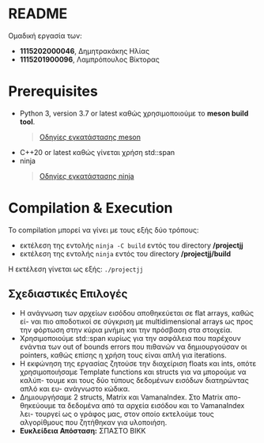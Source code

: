 # README
Ομαδική εργασία των:
- **1115202000046**, Δημητρακάκης Ηλίας
- **1115201900096**, Λαμπρόπουλος Βίκτορας

# Prerequisites
- Python 3, version 3.7 or latest καθώς χρησιμοποιούμε το **meson build tool**.
	>[Οδηγίες εγκατάστασης meson](https://mesonbuild.com/) 
-  C++20 or latest καθώς γίνεται χρήση std::span
-  ninja
	>[Οδηγίες εγκατάστασης ninja](https://github.com/ninja-build/ninja/wiki/Pre-built-Ninja-packages)
    
 # Compilation & Execution
 Το compilation μπορεί να γίνει με τους εξής δύο τρόπους:
- εκτέλεση της εντολής `ninja -C build` εντός του directory **/projectjj**
- εκτέλεση της εντολής `ninja` εντός του directory **/projectjj/build**

Η εκτέλεση γίνεται ως εξής:
`./projectjj`

## Σχεδιαστικές Επιλογές

- Η ανάγνωση των αρχείων εισόδου αποθηκεύεται σε flat arrays, καθώς εί-
ναι πιο αποδοτικοί σε σύγκριση με multidimensional arrays ως προς την
φόρτωση στην κύρια μνήμη και την πρόσβαση στα στοιχεία.
- Χρησιμοποιούμε std::span κυρίως για την ασφάλεια που παρέχουν ενάντια
των out of bounds errors που πιθανών να δημιουργούσαν οι pointers, καθώς
επίσης η χρήση τους είναι απλή για iterations.
- Η εκφώνηση της εργασίας ζητούσε την διαχείριση floats και ints, οπότε
χρησιμοποιήσαμε Template functions και structs για να μπορούμε να καλύπ-
τουμε και τους δύο τύπους δεδομένων εισόδων διατηρώντας απλό και ευ-
ανάγνωστο κώδικα.
- Δημιουργήσαμε 2 structs, Matrix και VamanaIndex. Στο Matrix απο-
θηκεύουμε τα δεδομένα από τα αρχεία εισόδου και το VamanaIndex λει-
τουργεί ως ο γράφος μας, στον οποίο εκτελούμε τους αλγορίθμους που
ζητήθηκαν για υλοποιήση.
- **Ευκλείδεια Απόσταση:** ΣΠΑΣΤΟ ΒΙΚΚ
